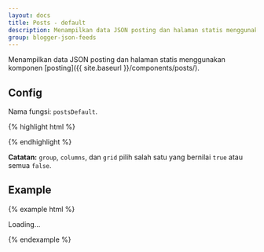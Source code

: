 ```yaml
---
layout: docs
title: Posts - default
description: Menampilkan data JSON posting dan halaman statis menggunakan komponen posting.
group: blogger-json-feeds
---
```


Menampilkan data JSON posting dan halaman statis menggunakan komponen [posting]({{ site.baseurl }}/components/posts/).

## Config

Nama fungsi: `postsDefault`.

{% highlight html %}
<script>
var config = {
  containerID: 'id',

  clickable: {
    active: true|false
  },
  content: {
    numchars: 'full'|number|0 to disable,
    title: {
      tag: 'h1|h2|h3|h4|h5|h6',
      style: 'post-title-link'
    },
    more: {
      active: true|false,
      text: 'Read more',
      style: 'btn btn-primary'
    }
  },
  author: {
    active: true|false,
    placement: 'meta|header|footer',
    before: 'Posted by ',
    after: '',
    none: 'Anonymous',
    avatar: {
      active: true|false,
      size: '24'
    }
  },
  date: {
    active: true|false,
    placement: 'meta|header|footer',
    before: 'Posted on ',
    after: '',
    monthNames: ['January', 'February', 'March', 'April', 'May', 'June', 'July', 'August', 'September', 'October', 'November', 'December']
  },
  numComments: {
    active: true|false,
    placement: 'meta|header|footer',
    before: 'Comment total: ',
    after: ''
  },
  labels: {
    active: true|false,
    placement: 'meta|header|footer',
    before: 'Labels: ',
    after: '',
    none: 'Unlabelled'
  },
  thumbnail: {
    active: true|false,
    placement: 'image-only|top|right|bottom|left|overlay',
    size: '512',
    none: 'https://placehold.it/512/eee/777?text=NO+IMAGE+AVAILABLE',
    cover: {
      active: true|false,
      minheight: '150'
    }
  },
  group: {
    active: true|false
  },
  columns: {
    active: true|false
  },
  grid: {
    active: true|false,
    column: 'col-*-*'
  },
  classes: {
    post: 'Add class to .post',
    image: 'Add class to .post-img-*',
    content: 'Add class to .post-content',
    horizontalThumbnail: 'post-horizontal-sm thumbnail-sm-5 thumbnail-md-4 thumbnail-lg-3 thumbnail-xl-3'
  }
}
</script>
{% endhighlight %}

**Catatan:** `group`, `columns`, dan `grid` pilih salah satu yang bernilai `true` atau semua `false`.

## Example

{% example html %}
<div class="" id="example-result-container">
  <div class="text-center">Loading...</div>
</div>
<script>
var config = {
  containerID: 'example-result-container',

  clickable: {
    active: false
  },
  content: {
    numchars: 100,
    title: {
      tag: 'h3',
      style: 'post-title-link'
    },
    more: {
      active: true,
      text: 'Read more',
      style: 'btn btn-primary'
    }
  },
  author: {
    active: false,
    placement: '',
    before: '',
    after: '',
    none: '',
    avatar: {
      active: false,
      size: ''
    }
  },
  date: {
    active: true,
    placement: 'meta',
    before: '<i class="fa fa-clock-o"></i> ',
    after: '',
    monthNames: ['January', 'February', 'March', 'April', 'May', 'June', 'July', 'August', 'September', 'October', 'November', 'December']
  },
  numComments: {
    active: false,
    placement: '',
    before: '',
    after: ''
  },
  labels: {
    active: false,
    placement: '',
    before: '',
    after: '',
    none: ''
  },
  thumbnail: {
    active: true,
    placement: 'top',
    size: '512',
    none: 'https://placehold.it/512/eee/777?text=NO+IMAGE+AVAILABLE',
    cover: {
      active: true,
      minheight: '150'
    }
  },
  group: {
    active: false
  },
  columns: {
    active: false
  },
  grid: {
    active: true,
    column: 'col-sm-4'
  },
  classes: {
    post: '',
    image: '',
    content: '',
    horizontalThumbnail: ''
  }
}
</script>
<script src="https://blogger.googleblog.com/feeds/posts/default?orderby=published&amp;start-index=1&amp;max-results=3&amp;alt=json-in-script&amp;callback=postsDefault"></script>
{% endexample %}
